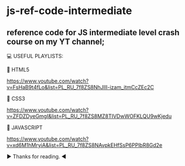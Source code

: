 # js-ref-code-intermediate
## reference code for JS intermediate level crash course on my YT channel; 

💻 USEFUL PLAYLISTS:

👊 HTML5

https://www.youtube.com/watch?v=FsHaB9t4fLo&list=PL_RU_7f8ZS8NhJIlI-izam_itmCcZEc2C

👊 CSS3

https://www.youtube.com/watch?v=ZFDZDyeGmgI&list=PL_RU_7f8ZS8MZ8TIVDwWOFKLQU9wKjedu

👊 JAVASCRIPT

https://www.youtube.com/watch?v=xd6M1hMryiA&list=PL_RU_7f8ZS8NAvpkEHfSsP6PPlbR8Gd2e

▶ Thanks for reading. ◀
